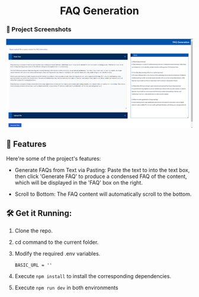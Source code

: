 <h1 align="center" id="title">FAQ Generation</h1>

### 📸 Project Screenshots

![project-screenshot](../../../assets/img/faqgen_ui_text.png)

<h2>🧐 Features</h2>

Here're some of the project's features:

- Generate FAQs from Text via Pasting: Paste the text to into the text box, then click 'Generate FAQ' to produce a condensed FAQ of the content, which will be displayed in the 'FAQ' box on the right.

- Scroll to Bottom: The FAQ content will automatically scroll to the bottom.

<h2>🛠️ Get it Running:</h2>

1. Clone the repo.

2. cd command to the current folder.

3. Modify the required .env variables.
   ```
   BASIC_URL = ''
   ```
4. Execute `npm install` to install the corresponding dependencies.

5. Execute `npm run dev` in both environments
